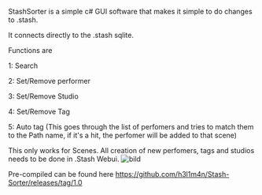 StashSorter is a simple c# GUI software that makes it simple to do changes to .stash.

It connects directly to the .stash sqlite.

Functions are

1: Search

2: Set/Remove performer

3: Set/Remove Studio

4: Set/Remove Tag

5: Auto tag (This goes through the list of perfomers and tries to match them to the Path name, if it's a hit, the perfomer will be added to that scene)

This only works for Scenes. All creation of new perfomers, tags and studios needs to be done in .Stash Webui.
![bild](https://user-images.githubusercontent.com/30600933/116009813-d69eef00-a61b-11eb-97f9-12012e1dedb7.png)


Pre-compiled can be found here
https://github.com/h3l1m4n/Stash-Sorter/releases/tag/1.0
